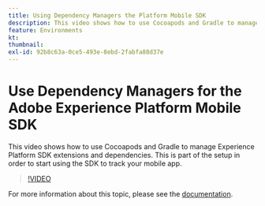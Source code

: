 ```yaml
---
title: Using Dependency Managers the Platform Mobile SDK
description: This video shows how to use Cocoapods and Gradle to manage Experience Platform SDK extensions and dependencies. This is part of the setup in order to start using the SDK to track your mobile app.
feature: Environments
kt: 
thumbnail:
exl-id: 92b8c63a-0ce5-493e-8ebd-2fabfa88d37e
---
```

# Use Dependency Managers for the Adobe Experience Platform Mobile SDK

This video shows how to use Cocoapods and Gradle to manage Experience Platform SDK extensions and dependencies. This is part of the setup in order to start using the SDK to track your mobile app.

>[!VIDEO](https://video.tv.adobe.com/v/26263/?quality=12&learn=on)

For more information about this topic, please see the [documentation](https://aep-sdks.gitbook.io/docs/getting-started/get-the-sdk).
